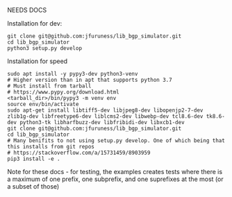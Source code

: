 NEEDS DOCS

Installation for dev:
```
git clone git@github.com:jfuruness/lib_bgp_simulator.git
cd lib_bgp_simulator
python3 setup.py develop
```

Installation for speed
```
sudo apt install -y pypy3-dev python3-venv
# Higher version than in apt that supports python 3.7
# Must install from tarball
# https://www.pypy.org/download.html
<tarball_dir>/bin/pypy3 -m venv env
source env/bin/activate
sudo apt-get install libtiff5-dev libjpeg8-dev libopenjp2-7-dev zlib1g-dev libfreetype6-dev liblcms2-dev libwebp-dev tcl8.6-dev tk8.6-dev python3-tk libharfbuzz-dev libfribidi-dev libxcb1-dev
git clone git@github.com:jfuruness/lib_bgp_simulator.git
cd lib_bgp_simulator
# Many benifits to not using setup.py develop. One of which being that this installs from git repos
# https://stackoverflow.com/a/15731459/8903959
pip3 install -e .
```


Note for these docs - for testing, the examples creates tests where there is a maximum of one prefix, one subprefix, and one suprefixes at the most (or a subset of those)
